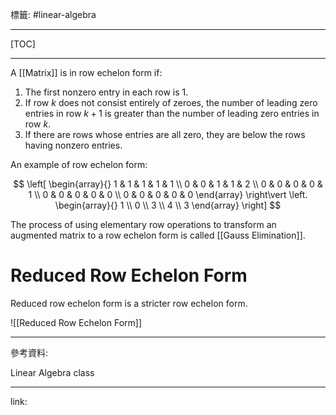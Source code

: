 標籤: #linear-algebra 

---

[TOC]

---

A [[Matrix]] is in row echelon form if:

1. The first nonzero entry in each row is $1$.
2. If row $k$ does not consist entirely of zeroes, the number of leading zero entries in row $k + 1$ is greater than the number of leading zero entries in row $k$.
3. If there are rows whose entries are all zero, they are below the rows having nonzero entries.

An example of row echelon form:

$$
\left[
	\begin{array}{}
		1 & 1 & 1 & 1 & 1 \\
		0 & 0 & 1 & 1 & 2 \\
		0 & 0 & 0 & 0 & 1 \\
		0 & 0 & 0 & 0 & 0 \\
		0 & 0 & 0 & 0 & 0
	\end{array}
\right\vert
\left.
	\begin{array}{}
		1 \\
		0 \\
		3 \\
		4 \\
		3
	\end{array}
\right]
$$

The process of using elementary row operations to transform an augmented matrix to a row echelon form is called [[Gauss Elimination]].

# Reduced Row Echelon Form

Reduced row echelon form is a stricter row echelon form.

![[Reduced Row Echelon Form]]

---

參考資料:

Linear Algebra class

---

link:

